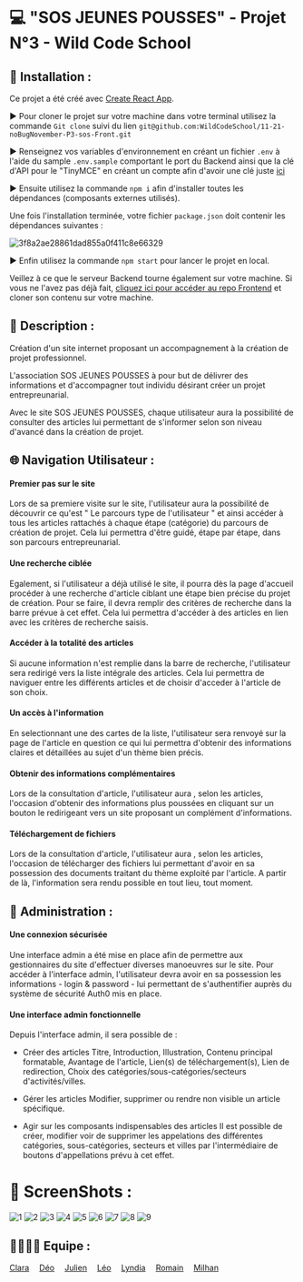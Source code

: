# 💻 "SOS JEUNES POUSSES" - Projet N°3 - Wild Code School

## 📂 Installation :
Ce projet a été créé avec [Create React App](https://github.com/facebook/create-react-app).<br>

▶ Pour cloner le projet sur votre machine dans votre terminal utilisez la commande ```Git clone``` suivi du lien ```git@github.com:WildCodeSchool/11-21-noBugNovember-P3-sos-Front.git```

▶ Renseignez vos variables d'environnement en créant un fichier ```.env``` à l'aide du sample ```.env.sample``` comportant le port du Backend ainsi que la clé d'API pour le "TinyMCE" en créant un compte afin d'avoir une clé juste [ici](https://www.tiny.cloud/)<br>

▶ Ensuite utilisez la commande ```npm i``` afin d'installer toutes les dépendances (composants externes utilisés).<br>

Une fois l'installation terminée, votre fichier ```package.json``` doit contenir les dépendances suivantes : <br>

![3f8a2ae28861dad855a0f411c8e66329](https://user-images.githubusercontent.com/89353029/161015164-9c28b7ea-44db-410d-bc3f-4fc32581a380.png)

▶ Enfin utilisez la commande ```npm start``` pour lancer le projet en local.

Veillez à ce que le serveur Backend tourne également sur votre machine. Si vous ne l'avez pas déjà fait, [cliquez ici pour accéder au repo Frontend](https://github.com/WildCodeSchool/11-21-noBugNovember-P3-sos-back) et cloner son contenu sur votre machine.

## 📝 Description :
Création d'un site internet proposant un accompagnement à la création de projet professionnel.

L'association SOS JEUNES POUSSES à pour but de délivrer des informations et d'accompagner tout individu désirant créer un projet entrepreunarial.

Avec le site SOS JEUNES POUSSES, chaque utilisateur aura la possibilité de consulter des articles lui permettant de s'informer selon son niveau d'avancé dans la création de projet.

## 🌐 Navigation Utilisateur :

#### Premier pas sur le site
Lors de sa premiere visite sur le site, l'utilisateur aura la possibilité de découvrir ce qu'est " Le parcours type de l'utilisateur " et ainsi accéder à tous les articles rattachés à chaque étape (catégorie) du parcours de création de projet. Cela lui permettra d'être guidé, étape par étape, dans son parcours entrepreunarial.

#### Une recherche ciblée
Egalement, si l'utilisateur a déjà utilisé le site, il pourra dès la page d'accueil procéder à une recherche d'article ciblant une étape bien précise du projet de création. Pour se faire, il devra remplir des critères de recherche dans la barre prévue à cet effet. Cela lui permettra d'accéder à des articles en lien avec les critères de recherche saisis.

#### Accéder à la totalité des articles
Si aucune information n'est remplie dans la barre de recherche, l'utilisateur sera redirigé vers la liste intégrale des articles. Cela lui permettra de naviguer entre les différents articles et de choisir d'acceder à l'article de son choix.

#### Un accès à l'information
En selectionnant une des cartes de la liste, l'utilisateur sera renvoyé sur la page de l'article en question ce qui lui permettra d'obtenir des informations claires et détaillées au sujet d'un thème bien précis.

#### Obtenir des informations complémentaires
Lors de la consultation d'article, l'utilisateur aura , selon les articles, l'occasion d'obtenir des informations plus poussées en cliquant sur un bouton le redirigeant vers un site proposant un complément d'informations.

#### Téléchargement de fichiers
Lors de la consultation d'article, l'utilisateur aura , selon les articles, l'occasion de télécharger des fichiers lui permettant d'avoir en sa possession des documents traitant du thème exploité par l'article. A partir de là, l'information sera rendu possible en tout lieu, tout moment.

## 🔰 Administration :
#### Une connexion sécurisée
Une interface admin a été mise en place afin de permettre aux gestionnaires du site d'effectuer diverses manoeuvres sur le site. Pour accéder à l'interface admin, l'utilisateur devra avoir en sa possession les informations - login & password - lui permettant de s'authentifier auprès du système de sécurité Auth0 mis en place.

#### Une interface admin fonctionnelle
Depuis l'interface admin, il sera possible de :

- Créer des articles
Titre, Introduction, Illustration, Contenu principal formatable, Avantage de l'article, Lien(s) de téléchargement(s), Lien de redirection, Choix des catégories/sous-catégories/secteurs d'activités/villes.

- Gérer les articles
Modifier, supprimer ou rendre non visible un article spécifique.

- Agir sur les composants indispensables des articles
Il est possible de créer, modifier voir de supprimer les appelations des différentes catégories, sous-catégories, secteurs et villes par l'intermédiaire de boutons d'appellations prévu à cet effet.

# 📸 ScreenShots :

![1](https://user-images.githubusercontent.com/89353029/161101641-40f359cc-3716-4e69-9026-7c73c3f638e5.png)
![2](https://user-images.githubusercontent.com/89353029/161101753-41f1e14a-42fc-4dd0-ac5b-c26d06ec9228.png)
![3](https://user-images.githubusercontent.com/89353029/161101786-20858851-2b8e-4947-aadb-ed8d7c849a2d.png)
![4](https://user-images.githubusercontent.com/89353029/161101823-8239d64d-84a2-48fa-8bf4-f1d7fd9b2e26.png)
![5](https://user-images.githubusercontent.com/89353029/161101853-760e22b6-3e6f-4760-8e95-3af076710d8d.png)
![6](https://user-images.githubusercontent.com/89353029/161101870-2cf2a167-f9d7-43b1-ba2b-807b0e067d39.png)
![7](https://user-images.githubusercontent.com/89353029/161101887-b6f0afef-51eb-493f-bf82-a26ddf01fbe9.png)
![8](https://user-images.githubusercontent.com/89353029/161101904-519af59e-3b1f-45e8-93c4-1cae5537cf92.png)
![9](https://user-images.githubusercontent.com/89353029/161101913-ec2940c6-2b13-4ea1-8667-707490107b43.png)


## 👨‍👨‍👦‍👦 Equipe :
[Clara](https://github.com/Liax)&emsp; 
[Déo](https://github.com/Summercoder4)&emsp; 
[Julien](https://github.com/jartacho)&emsp; 
[Léo](https://github.com/leoPinchon)&emsp; 
[Lyndia](https://github.com/DataLyla)&emsp; 
[Romain](https://github.com/MSX-R)&emsp; 
[Milhan](https://github.com/Pimpuss)&emsp; 
